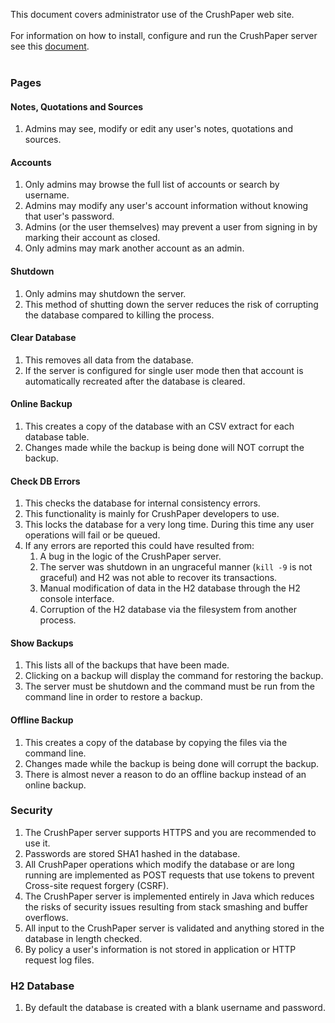 <!---
Copyright 2015 CrushPaper.com.

This file is part of CrushPaper.

CrushPaper is free software: you can redistribute it and/or modify
it under the terms of version 3 of the GNU Affero General Public
License as published by the Free Software Foundation.

CrushPaper is distributed in the hope that it will be useful,
but WITHOUT ANY WARRANTY; without even the implied warranty of
MERCHANTABILITY or FITNESS FOR A PARTICULAR PURPOSE.  See the
GNU Affero General Public License for more details.

You should have received a copy of the GNU Affero General Public License
along with CrushPaper.  If not, see <http://www.gnu.org/licenses/>.
--->
This document covers administrator use of the CrushPaper web site.
<br><br>
For information on how to install, configure and run the CrushPaper server see this <a onclick="newPaneForLink(event, 'Help', 'help'); return false;" href="/doc/Build,-Install,-Configure-and-Run.md">document</a>.
<br><br>

### Pages
#### Notes, Quotations and Sources
1. Admins may see, modify or edit any user's notes, quotations and sources.  

#### Accounts
1. Only admins may browse the full list of accounts or search by username.
1. Admins may modify any user's account information without knowing that user's password.
1. Admins (or the user themselves) may prevent a user from signing in by marking their account as closed.
1. Only admins may mark another account as an admin.

#### Shutdown
1. Only admins may shutdown the server.
1. This method of shutting down the server reduces the risk of corrupting the database compared to killing the process.

#### Clear Database
1. This removes all data from the database.
1. If the server is configured for single user mode then that account is automatically recreated after the database is cleared.

#### Online Backup
1. This creates a copy of the database with an CSV extract for each database table.
1. Changes made while the backup is being done will NOT corrupt the backup.

#### Check DB Errors
1. This checks the database for internal consistency errors.
1. This functionality is mainly for CrushPaper developers to use.
1. This locks the database for a very long time. During this time any user operations will fail or be queued.
1. If any errors are reported this could have resulted from:
    1. A bug in the logic of the CrushPaper server.
    1. The server was shutdown in an ungraceful manner (`kill -9` is not graceful) and H2 was not able to recover its transactions.
    1. Manual modification of data in the H2 database through the H2 console interface.
    1. Corruption of the H2 database via the filesystem from another process.

#### Show Backups
1. This lists all of the backups that have been made.
1. Clicking on a backup will display the command for restoring the backup.
1. The server must be shutdown and the command must be run from the command line in order to restore a backup.

#### Offline Backup
1. This creates a copy of the database by copying the files via the command line.
1. Changes made while the backup is being done will corrupt the backup.
1. There is almost never a reason to do an offline backup instead of an online backup.

### Security
1. The CrushPaper server supports HTTPS and you are recommended to use it.
1. Passwords are stored SHA1 hashed in the database.  
1. All CrushPaper operations which modify the database or are long running are implemented as POST requests that use tokens to prevent Cross-site request forgery (CSRF).
1. The CrushPaper server is implemented entirely in Java which reduces the risks of security issues resulting from stack smashing and buffer overflows.
1. All input to the CrushPaper server is validated and anything stored in the database in length checked.
1. By policy a user's information is not stored in application or HTTP request log files. 

### H2 Database
1. By default the database is created with a blank username and password.
